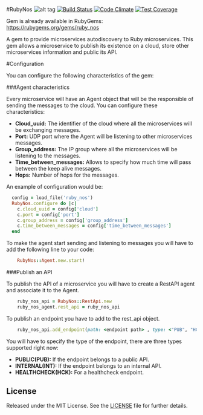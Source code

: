 #RubyNos 
![alt tag](https://avatars3.githubusercontent.com/u/2384872?v=3&s=200)
[![Build Status](https://travis-ci.org/mariaclrd/ruby-nos.svg?branch=master)](https://travis-ci.org/mariaclrd/ruby-nos)
[![Code Climate](https://codeclimate.com/github/mariaclrd/ruby-nos/badges/gpa.svg)](https://codeclimate.com/github/mariaclrd/ruby-nos)
[![Test Coverage](https://codeclimate.com/github/mariaclrd/ruby-nos/badges/coverage.svg)](https://codeclimate.com/github/mariaclrd/ruby-nos/coverage)

Gem is already available in RubyGems: https://rubygems.org/gems/ruby_nos

A gem to provide microservices autodiscovery to Ruby microservices. This gem allows a microservice to publish its
existence on a cloud, store other microservices information and public its API.

#Configuration

You can configure the following characteristics of the gem:

###Agent characteristics

Every microservice will have an Agent object that will be the responsible of sending the messages to the cloud. You can
configure these characteristics:

 * **Cloud_uuid:** The identifier of the cloud where all the microservices will be exchanging messages.
 * **Port:** UDP port where the Agent will be listening to other microservices messages.
 * **Group_address:** The IP group where all the microservices will be listening to the messages.
 * **Time_between_messages:** Allows to specify how much time will pass between the keep alive messages.
 * **Hops:** Number of hops for the messages.

An example of configuration would be:

  ```ruby
    config = load_file('ruby_nos')
    RubyNos.configure do |c|
      c.cloud_uuid = config['cloud']
      c.port = config['port']
      c.group_address = config['group_address']
      c.time_between_messages = config['time_between_messages']
    end
  ```

To make the agent start sending and listening to messages you will have to add the following line to your code:

  ```ruby
      RubyNos::Agent.new.start!
  ```

###Publish an API

To publish the API of a microservice you will have to create a RestAPI agent and associate it to the Agent.

  ```ruby
      ruby_nos_api = RubyNos::RestApi.new
      ruby_nos_agent.rest_api = ruby_nos_api
   ```

To publish an endpoint you have to add to the rest_api object.


  ```ruby
      ruby_nos_api.add_endpoint(path: <endpoint path> , type: <"PUB", "HCK", "INT">, port: <application port>)
  ```

You will have to specify the type of the endpoint, there are three types supported right now:

 * **PUBLIC(PUB):** If the endpoint belongs to a public API.
 * **INTERNAL(INT):** If the endpoint belongs to an internal API.
 * **HEALTHCHECK(HCK):** For a healthcheck endpoint.
 
## License

Released under the MIT License.  See the [LICENSE](LICENSE.md) file for further details.



